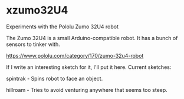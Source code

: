 # xzumo32U4
Experiments with the Pololu Zumo 32U4 robot

The Zumo 32U4 is a small Arduino-compatible robot.  It has a bunch of sensors to tinker with.

https://www.pololu.com/category/170/zumo-32u4-robot

If I write an interesting sketch for it, I'll put it here.  Current sketches:

spintrak - Spins robot to face an object.

hillroam - Tries to avoid venturing anywhere that seems too steep.
